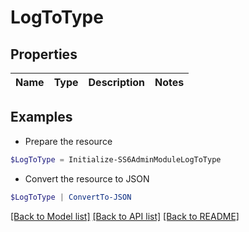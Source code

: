 # LogToType
## Properties

Name | Type | Description | Notes
------------ | ------------- | ------------- | -------------

## Examples

- Prepare the resource
```powershell
$LogToType = Initialize-SS6AdminModuleLogToType 
```

- Convert the resource to JSON
```powershell
$LogToType | ConvertTo-JSON
```

[[Back to Model list]](../README.md#documentation-for-models) [[Back to API list]](../README.md#documentation-for-api-endpoints) [[Back to README]](../README.md)


